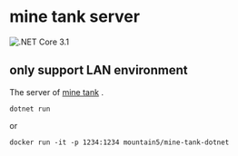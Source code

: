# mine tank server
![.NET Core 3.1](https://img.shields.io/badge/.NET%20Core-3.1-%23512BD4)  
## only support LAN environment 
The server of [mine tank](https://github.com/h53/mine-tank) .  
```
dotnet run
```
or
```
docker run -it -p 1234:1234 mountain5/mine-tank-dotnet
```
